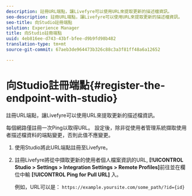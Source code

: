 ```yaml
---
description: 註冊URL端點，讓Livefyre可以使用URL來提取更新的描述檔資訊。
seo-description: 註冊URL端點，讓Livefyre可以使用URL來提取更新的描述檔資訊。
seo-title: 向Studio註冊端點
solution: Experience Manager
title: 向Studio註冊端點
uuid: 4eb816ee-d743-43bf-bfee-d9b9fd98b482
translation-type: tm+mt
source-git-commit: 67aeb3de964473b326c88c3a3f81ff48a6a12652

---
```



# 向Studio註冊端點{#register-the-endpoint-with-studio}

註冊URL端點，讓Livefyre可以使用URL來提取更新的描述檔資訊。

每個網路僅註冊一次Ping以取得URL。 設定後，除非從使用者管理系統擷取使用者描述檔資料的端點變更，否則此值不應變更。

1. 使用Studio將此URL端點註冊至Livefyre。
1. 註冊Livefyre將從中擷取更新的使用者個人檔案資訊的URL, **[!UICONTROL Studio > Settings > Integration Settings > Remote Profiles]**&#x200B;前往並在欄位中輸 **[!UICONTROL Ping for Pull URL]** 入。

   例如，URL可以是： `https://example.yoursite.com/some_path/?id={id}`

